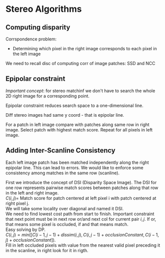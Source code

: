 # Stereo Algorithms

## Computing disparity

Corrspondence problem:
 - Determining which pixel in the right image corresponds to each pixel in the left image

We need to recall disc of computing corr of image patches: SSD and NCC

## Epipolar constraint

*Important concept*: for stereo matchinf we don't have to search the whole 2D right image for a corresponding point.

Epipolar constraint reduces search space to a one-dimensional line.

Diff stereo images had same y coord - that is epipolar line.

For a patch in left image
compare with patches along
same row in right image.
Select patch with highest
match score.
Repeat for all pixels in
left image.


## Adding Inter-Scanline Consistency
Each left image patch has been matched
independently along the right epipolar line.
This can lead to errors.
We would like to enforce some consistency
among matches in the same row (scanline).

First we introduce the concept of DSI (Disparity Space Image).
The DSI for one row represents pairwise match scores
between patches along that row in the left and right image.\
$C(i, j) =$ Match score for patch centered at left pixel i with patch centered at right pixel j.\
We will take some locality over diagonal and named it DSI.\
We need to find lowest cost path from start to finish. Important constraint that next point must be in next row or/and next col for current pair $i,j$. If or, that means some pixel is occluded, if and that means match.\
Easy solving by DP.\
$C(i, j) = min([C(i - 1, j - 1) + dissim(i, j), C(i, j - 1) + occlusionConstant, C(i - 1, j) + occlusionConstant])$.\
Fill in left occluded pixels with value from the
nearest valid pixel preceding it in the scanline, in right look for it in rigth.



